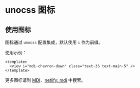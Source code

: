 # unocss 图标

## 使用图标

图标通过 `unocss` 配置集成，默认使用 `i` 作为前缀。

使用示例：

```vue
<template>
  <view i="mdi-chevron-down" class="text-36 text-main-5" />
</template>
```

更多图标请到 [MDI](https://pictogrammers.com/library/mdi/)、[netlify: mdi](https://icones.netlify.app/collection/mdi) 中搜索。
